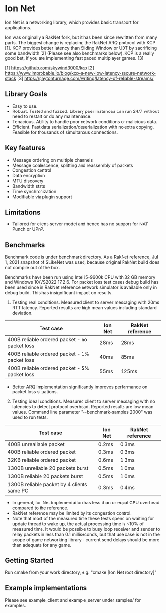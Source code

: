 Ion Net
===========================

Ion Net is a networking library, which provides basic transport for applications. 

Ion was originally a RakNet fork, but it has been since rewritten from many parts.
The biggest change is replacing the RakNet ARQ protocol with KCP [1]. KCP provides better latency than Sliding Window 
or UDT by sacrificing some bandwidth [2] (Please see also benchmarks below). KCP is a really good bet, 
if you are implementing fast paced multiplayer games. [3]

[1] https://github.com/skywind3000/kcp
[2] https://www.improbable.io/blog/kcp-a-new-low-latency-secure-network-stack
[3] https://paytonturnage.com/writing/latency-of-reliable-streams/


Library Goals
-------------
- Easy to use.
- Robust. Tested and fuzzed. Library peer instances can run 24/7 without need to restart or do any maintenance.
- Tenacious. Ability to handle poor network conditions or malicious data.
- Efficient. Fast data serialization/deserialization with no extra copying. Feasible for thousands of simultanous connections.


Key features
------------------------------------------
- Message ordering on multiple channels 
- Message coalescence, splitting and reassembly of packets
- Congestion control
- Data encryption
- MTU discovery
- Bandwidth stats
- Time synchronization
- Modifiable via plugin support


Limitations
------------------------------------------
- Tailored for client-server model and hence has no support for NAT Punch or UPnP.


Benchmarks
-----------------------------------------
Benchmark code is under benchmark directory. As a RakNet reference, Jul 1, 2021 snapshot of SLikeNet was used, because original RakNet build does not compile out of the box. 

Benchmarks have been run using Intel i5-9600k CPU with 32 GB memory and Windows 10/VS2022 17.2.6. For packet loss test cases debug build has been used since in RakNet reference network simulator is available only in debug build. This has insignificant impact on results.


1. Testing real conditions. Measured client to server messaging with 20ms RTT latency. Reported results are high mean values including standard deviation.

|Test case                                         |Ion Net|RakNet reference|
|--------------------------------------------------|-------|----------------|
|400B reliable ordered packet - no packet loss     |28ms   |28ms |
|400B reliable ordered packet - 1% packet loss 	   |40ms   |85ms |
|400B reliable ordered packet - 5% packet loss     |55ms   |125ms|

- Better ARQ implementation significantly improves performance on packet loss situations.


2. Testing ideal conditions. Measured client to server messaging with no latencies to detect protocol overhead. Reported results are low mean values. Command line parameter "--benchmark-samples 2000" was used to run tests.

|Test case                                         |Ion Net|RakNet reference|
|--------------------------------------------------|-------|----------------|
|400B unrealiable packet               	           |0.2ms  |0.3ms |
|400B reliable ordered packet            	       |0.3ms  |0.3ms |
|32KB reliable ordered packet        	           |0.6ms  |1.3ms |
|1300B unreliable 20 packets burst 		           |0.5ms  |1.0ms |
|1300B reliable 20 packets burst 		           |0.5ms  |1.0ms |
|1300B reliable packet by 4 clients same PC        |0.3ms  |0.4ms |

- In general,  Ion Net implementation has less than or equal CPU overhead compared to the reference.
- RakNet reference may be limited by its congestion control.
- Note that most of the measured time these tests spend on waiting for update thread to wake up, the actual processing time is ~10% of measured time. It would be possible to busy loop receiver and sender to relay packets in less than 0.1 milliseconds, but that use case is not in the scope of game networking library - current send delays should be more than adequate for any game.



Getting Started
-----------------------------------------
Run cmake from your work directory, e.g. "cmake [Ion Net root directory]"


Example implementations
-----------------------------------------

Please see example_client and example_server under samples/ for examples.
